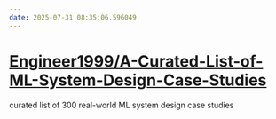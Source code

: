 ```yaml
---
date: 2025-07-31 08:35:06.596049
---
```


# [Engineer1999/A-Curated-List-of-ML-System-Design-Case-Studies](https://github.com/Engineer1999/A-Curated-List-of-ML-System-Design-Case-Studies)

curated list of 300 real-world ML system design case studies